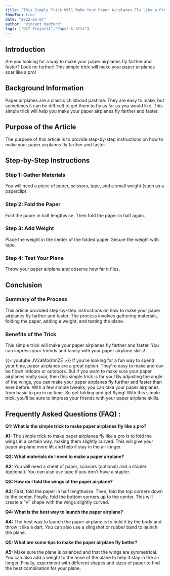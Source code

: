 ```yaml
---
title: "This Simple Trick Will Make Your Paper Airplanes Fly Like a Pro!"
ShowToc: true 
date: "2022-05-07"
author: "Vincent Medford" 
tags: ["DIY Projects","Paper Crafts"]
---
```

## Introduction
Are you looking for a way to make your paper airplanes fly farther and faster? Look no further! This simple trick will make your paper airplanes soar like a pro!

## Background Information
Paper airplanes are a classic childhood pastime. They are easy to make, but sometimes it can be difficult to get them to fly as far as you would like. This simple trick will help you make your paper airplanes fly farther and faster.

## Purpose of the Article
The purpose of this article is to provide step-by-step instructions on how to make your paper airplanes fly farther and faster.

## Step-by-Step Instructions
### Step 1: Gather Materials
You will need a piece of paper, scissors, tape, and a small weight (such as a paperclip).

### Step 2: Fold the Paper
Fold the paper in half lengthwise. Then fold the paper in half again.

### Step 3: Add Weight
Place the weight in the center of the folded paper. Secure the weight with tape.

### Step 4: Test Your Plane
Throw your paper airplane and observe how far it flies.

## Conclusion
### Summary of the Process
This article provided step-by-step instructions on how to make your paper airplanes fly farther and faster. The process involves gathering materials, folding the paper, adding a weight, and testing the plane.

### Benefits of the Trick
This simple trick will make your paper airplanes fly farther and faster. You can impress your friends and family with your paper airplane skills!

{{< youtube JV2aMbGtmZE >}} 
If you're looking for a fun way to spend your time, paper airplanes are a great option. They're easy to make and can be flown indoors or outdoors. But if you want to make sure your paper airplanes really soar, then this simple trick is for you! By adjusting the angle of the wings, you can make your paper airplanes fly further and faster than ever before. With a few simple tweaks, you can take your paper airplanes from basic to pro in no time. So get folding and get flying! With this simple trick, you'll be sure to impress your friends with your paper airplane skills.

## Frequently Asked Questions (FAQ) :
**Q1: What is the simple trick to make paper airplanes fly like a pro?**

**A1:** The simple trick to make paper airplanes fly like a pro is to fold the wings in a certain way, making them slightly curved. This will give your paper airplane more lift and help it stay in the air longer.

**Q2: What materials do I need to make a paper airplane?**

**A2:** You will need a sheet of paper, scissors (optional) and a stapler (optional). You can also use tape if you don't have a stapler.

**Q3: How do I fold the wings of the paper airplane?**

**A3:** First, fold the paper in half lengthwise. Then, fold the top corners down to the center. Finally, fold the bottom corners up to the center. This will create a “V” shape with the wings slightly curved.

**Q4: What is the best way to launch the paper airplane?**

**A4:** The best way to launch the paper airplane is to hold it by the body and throw it like a dart. You can also use a slingshot or rubber band to launch the plane.

**Q5: What are some tips to make the paper airplane fly better?**

**A5:** Make sure the plane is balanced and that the wings are symmetrical. You can also add a weight to the nose of the plane to help it stay in the air longer. Finally, experiment with different shapes and sizes of paper to find the best combination for your plane.





